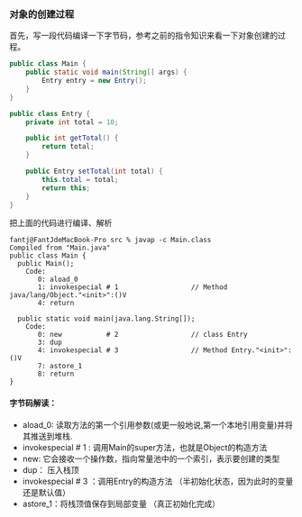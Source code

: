 ###   对象的创建过程

首先，写一段代码编译一下字节码，参考之前的指令知识来看一下对象创建的过程。

```java
public class Main {
    public static void main(String[] args) {
        Entry entry = new Entry();
    }
}

public class Entry {
    private int total = 10;

    public int getTotal() {
        return total;
    }

    public Entry setTotal(int total) {
        this.total = total;
        return this;
    }
}

```
把上面的代码进行编译、解析

```
fantj@FantJdeMacBook-Pro src % javap -c Main.class 
Compiled from "Main.java"
public class Main {
  public Main();
    Code:
       0: aload_0
       1: invokespecial # 1                  // Method java/lang/Object."<init>":()V
       4: return

  public static void main(java.lang.String[]);
    Code:
       0: new           # 2                  // class Entry
       3: dup
       4: invokespecial # 3                  // Method Entry."<init>":()V
       7: astore_1
       8: return
}

```

####    字节码解读：
* aload_0: 读取方法的第一个引用参数(或更一般地说,第一个本地引用变量)并将其推送到堆栈.
* invokespecial # 1 : 调用Main的super方法，也就是Object的构造方法
* new: 它会接收一个操作数，指向常量池中的一个索引，表示要创建的类型
* dup： 压入栈顶
* invokespecial # 3  ：调用Entry的构造方法   （半初始化状态，因为此时的变量还是默认值）
* astore_1：将栈顶值保存到局部变量   （真正初始化完成）